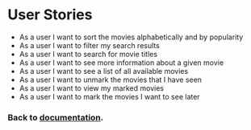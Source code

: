 # User Stories

- As a user I want to sort the movies alphabetically and by popularity
- As a user I want to filter my search results
- As a user I want to search for movie titles
- As a user I want to see more information about a given movie
- As a user I want to see a list of all available movies
- As a user I want to unmark the movies that I have seen
- As a user I want to view my marked movies
- As a user I want to mark the movies I want to see later

### Back to [documentation](../README.md).
